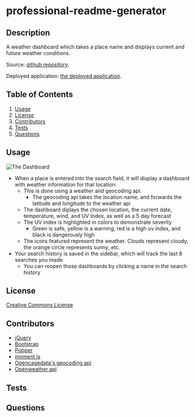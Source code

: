 # professional-readme-generator

## Description 

A weather dashboard which takes a place name and displays current and future weather conditions.

Source: [github repository](https://github.com/byampols/weather-dashboard).

Deployed application: [the deployed application](https://byampols.github.io/weather-dashboard/).

## Table of Contents

1. [Usage](#usage)
2. [License](#license)
3. [Contributors](#contributors)
3. [Tests](#tests)
3. [Questions](#questions)

## Usage 

![The Dashboard](assets/images/screenshot.png)

* When a place is entered into the search field, it will display a dashboard with weather information for that location.
    * This is done using a weather and geocoding api. 
        * The geocoding api takes the location name, and forwards the latitude and longitude to the weather api
    * The dashboard diplays the chosen location, the current date, temperature, wind, and UV Index, as well as a 5 day forecast
    * The UV index is highlighted in colors to demonstrate severity 
        * Green is safe, yellow is a warning, red is a high uv index, and black is dangerously high
    * The icons featured represent the weather. Clouds represent cloudy, the orange circle represents sunny, etc.
* Your search history is saved in the sidebar, which will track the last 8 searches you made
    * You can reopen those dashboards by clicking a name in the search history

## License <a name="license"></a>

[Creative Commons License](LICENSE)

## Contributors <a name="contributors"></a>

* [jQuery](https://jquery.com/)
* [Bootstrap](https://getbootstrap.com/)
* [Popper](https://popper.js.org/)
* [moment.js](https://momentjs.com/)
* [Opencagedata's geocoding api](https://opencagedata.com/)
* [Openweather api](https://openweathermap.org)

## Tests <a name="tests"></a>

## Questions <a name="questions"></a>



